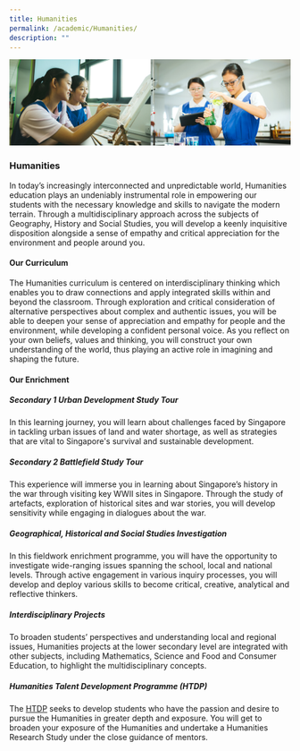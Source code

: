 ```yaml
---
title: Humanities
permalink: /academic/Humanities/
description: ""
---
```

![](/images/01%20Banner%20Photos/02%20subpage%20academic.jpg)
### **Humanities**

In today’s increasingly interconnected and unpredictable world, Humanities education plays an undeniably instrumental role in empowering our students with the necessary knowledge and skills to navigate the modern terrain. Through a multidisciplinary approach across the subjects of Geography, History and Social Studies, you will develop a keenly inquisitive disposition alongside a sense of empathy and critical appreciation for the environment and people around you.

#### **Our Curriculum**  

The Humanities curriculum is centered on interdisciplinary thinking which enables you to draw connections and apply integrated skills within and beyond the classroom. Through exploration and critical consideration of alternative perspectives about complex and authentic issues, you will be able to deepen your sense of appreciation and empathy for people and the environment, while developing a confident personal voice. As you reflect on your own beliefs, values and thinking, you will construct your own understanding of the world, thus playing an active role in imagining and shaping the future.

  
#### **Our Enrichment**  
  
##### **Secondary 1 Urban Development Study Tour**  
In this learning journey, you will learn about challenges faced by Singapore in tackling urban issues of land and water shortage, as well as strategies that are vital to Singapore's survival and sustainable development.

##### **Secondary 2 Battlefield Study Tour**  
This experience will immerse you in learning about Singapore’s history in the war through visiting key WWII sites in Singapore. Through the study of artefacts, exploration of historical sites and war stories, you will develop sensitivity while engaging in dialogues about the war.
  
##### **Geographical, Historical and Social Studies Investigation**  
In this fieldwork enrichment programme, you will have the opportunity to investigate wide-ranging issues spanning the school, local and national levels. Through active engagement in various inquiry processes, you will develop and deploy various skills to become critical, creative, analytical and reflective thinkers.

##### **Interdisciplinary Projects**  
To broaden students’ perspectives and understanding local and regional issues, Humanities projects at the lower secondary level are integrated with other subjects, including Mathematics, Science and Food and Consumer Education, to highlight the multidisciplinary concepts. 

##### **Humanities Talent Development Programme (HTDP)**  
The [HTDP](/flagship-programmes/talent-development/humanities-talent-development-programme/) seeks to develop students who have the passion and desire to pursue the Humanities in greater depth and exposure. You will get to broaden your exposure of the Humanities and undertake a Humanities Research Study under the close guidance of mentors.